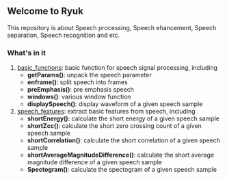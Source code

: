 ## Welcome to Ryuk

This repository is about Speech processing, Speech ehancement, Speech separation, Speech recognition and etc.

### What's in it
1. [basic_functions](https://github.com/DandelionLau/Ryuk/blob/master/base_functions.py): basic function for speech signal processing, including  
    + **getParams()**: unpack the speech parameter
    + **enframe()**: split speech into frames
    + **preEmphasis()**: pre emphasis speech
    + **windows()**: various window function
    + **displaySpeech()**: display waveform of a given speech sample
2. [speech_features](https://github.com/DandelionLau/Ryuk/blob/master/speech_features.py): extract basic features from speech, including   
    + **shortEnergy()**: calculate the short energy of a given speech sample
    + **shortZcc()**: calculate the short zero crossing count of a given speech sample
    + **shortCorrelation()**: calculate the short correlation of a given speech sample
    + **shortAverageMagnitudeDifference()**: calculate the short average magnitude difference of a given speech sample
    + **Spectogram()**: calculate the spectogram of a given speech sample
